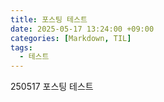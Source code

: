 ```yaml
---
title: 포스팅 테스트
date: 2025-05-17 13:24:00 +09:00
categories: [Markdown, TIL]
tags:
  - 테스트
---
```


250517 포스팅 테스트